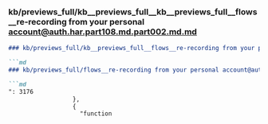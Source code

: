 ### kb/previews_full/kb__previews_full__kb__previews_full__flows__re-recording from your personal account@auth.har.part108.md.part002.md.md

```md
### kb/previews_full/kb__previews_full__flows__re-recording from your personal account@auth.har.part108.md.part002.md

```md
### kb/previews_full/flows__re-recording from your personal account@auth.har.part108.md (part 002)

```md
": 3176
                  },
                  {
                    "function
```

```

```

```
